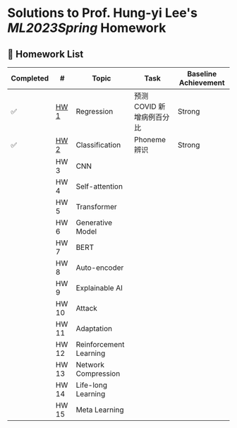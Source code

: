 # Solutions to Prof. Hung-yi Lee's _ML2023Spring_ Homework

## 📖 Homework List

| Completed | #                          | Topic                  | Task             | Baseline Achievement |
|-----------|----------------------------|------------------------|------------------|----------------------|
| ✅         | [HW 1](HW1-Regression)     | Regression             | 预测 COVID 新增病例百分比 | Strong               |
| ✅         | [HW 2](HW2-Classification) | Classification         | Phoneme 辨识       | Strong               |
|           | HW 3                       | CNN                    |                  |                      |
|           | HW 4                       | Self-attention         |                  |                      |
|           | HW 5                       | Transformer            |                  |                      |
|           | HW 6                       | Generative Model       |                  |                      |
|           | HW 7                       | BERT                   |                  |                      |
|           | HW 8                       | Auto-encoder           |                  |                      |
|           | HW 9                       | Explainable AI         |                  |                      |
|           | HW 10                      | Attack                 |                  |                      |
|           | HW 11                      | Adaptation             |                  |                      |
|           | HW 12                      | Reinforcement Learning |                  |                      |
|           | HW 13                      | Network Compression    |                  |                      |
|           | HW 14                      | Life-long Learning     |                  |                      |
|           | HW 15                      | Meta Learning          |                  |                      |


